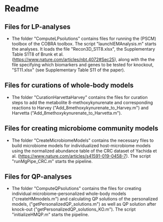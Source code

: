 # Readme

## Files for  LP-analyses
- The folder "ComputeLPsolutions" contains files for running the (PSCM) toolbox of the COBRA toolbox. The script "launchIEMAnalysis.m" starts the analyses. It loads the file "Recon3D_S1T8.xlsx", the Supplementary Table S1T8 of Brunk et al. (https://www.nature.com/articles/nbt.4072#Sec25), along with the the file specifying which biomarkers and genes to be tested for knockout, "ST11.xlsx" (see Supplementary Table S11 of the paper).

## Files for curations of whole-body models
- The folder "CurationHarvettaHarvey" contains the files for curation steps to add the metabolite 8-methoxykynurenate and corresponding reactions to Harvey  ("Add_8methoxykynurenate_to_Harvey.m")  and Harvetta ("Add_8methoxykynurenate_to_Harvetta.m").
## Files for creating microbiome community models
- The folder "CreateMicrobiomeModels" contains the necessary files to build microbiome models for individualized host-microbiome models using the normalized abundance table of the CRC dataset of Yachida et al. (https://www.nature.com/articles/s41591-019-0458-7). The script "runMgPipe_CRC.m" starts the pipeline.

## Files for QP-analyses
- The folder "ComputeQPsolutions" contains the files for creating individual microbiome-personalized whole-body models ("createHMmodels.m") and calculating QP solutions of the personalized models, ("getPersonalizedQP_solutions.m") as well as QP solution after knock-out ("getPersonalizedQP_solutions_KO.m"). The script "initializeHMQP.m" starts the pipeline.